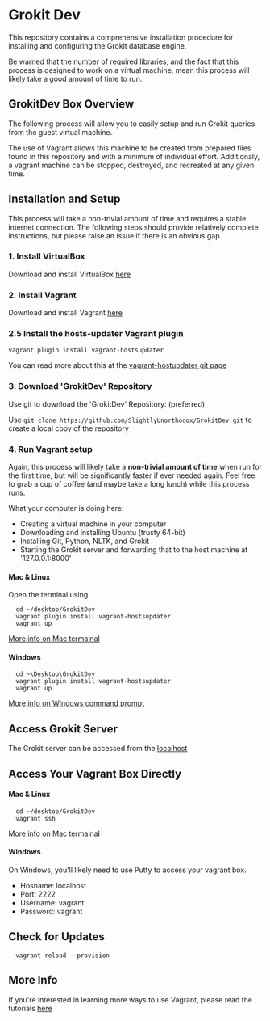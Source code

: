 # Grokit Dev

This repository contains a comprehensive installation procedure for installing and configuring the Grokit database engine.

Be warned that the number of required libraries, and the fact that this process is designed to work on a virtual machine, mean this process will likely take a good amount of time to run.

## GrokitDev Box Overview

The following process will allow you to easily setup and run Grokit queries from the guest virtual machine.

The use of Vagrant allows this machine to be created from prepared files found in this repository and with a minimum of individual effort. Additionaly, a vagrant machine can be stopped, destroyed, and recreated at any given time.

## Installation and Setup

This process will take a non-trivial amount of time and requires a stable internet connection. The following steps should provide relatively complete instructions, but please raise an issue if there is an obvious gap.

### 1. Install VirtualBox

Download and install VirtualBox [here](https://www.virtualbox.org/wiki/Downloads)

### 2. Install Vagrant

Download and install Vagrant [here](https://www.vagrantup.com/downloads.html)

### 2.5 Install the hosts-updater Vagrant plugin

```vagrant plugin install vagrant-hostsupdater```

You can read more about this at the [vagrant-hostupdater git page](https://github.com/cogitatio/vagrant-hostsupdater)

### 3. Download 'GrokitDev' Repository 

Use git to download the 'GrokitDev' Repository: (preferred)
 
Use ```git clone https://github.com/SlightlyUnorthodox/GrokitDev.git``` to create a local copy of the repository

### 4. Run Vagrant setup

Again, this process will likely take a **non-trivial amount of time** when run for the first time, but will be significantly faster if ever needed again. Feel free to grab a cup of coffee (and maybe take a long lunch) while this process runs.

What your computer is doing here:
 * Creating a virtual machine in your computer
 * Downloading and installing Ubuntu (trusty 64-bit)
 * Installing Git, Python, NLTK, and Grokit
 * Starting the Grokit server and forwarding that to the host machine at '127.0.0.1:8000'

#### Mac & Linux

Open the terminal using 

```{bash}
  cd ~/desktop/GrokitDev
  vagrant plugin install vagrant-hostsupdater
  vagrant up
```

[More info on Mac termainal](http://blog.teamtreehouse.com/introduction-to-the-mac-os-x-command-line)

#### Windows
```{cmd}
  cd ~\Desktop\GrokitDev
  vagrant plugin install vagrant-hostsupdater
  vagrant up
```

[More info on Windows command prompt](http://www.bleepingcomputer.com/tutorials/windows-command-prompt-introduction/)

## Access Grokit Server

The Grokit server can be accessed from the [localhost](http://localhost:8000)

## Access Your Vagrant Box Directly

#### Mac & Linux
```{bash}
  cd ~/desktop/GrokitDev
  vagrant ssh
```

[More info on Mac termainal](http://blog.teamtreehouse.com/introduction-to-the-mac-os-x-command-line)

#### Windows

On Windows, you'll likely need to use Putty to access your vagrant box.

* Hosname: localhost
* Port: 2222
* Username: vagrant
* Password: vagrant

## Check for Updates

```{bash}
  vagrant reload --provision
```

## More Info

If you're interested in learning more ways to use Vagrant, please read the tutorials [here](https://www.vagrantup.com/docs/getting-started/)
